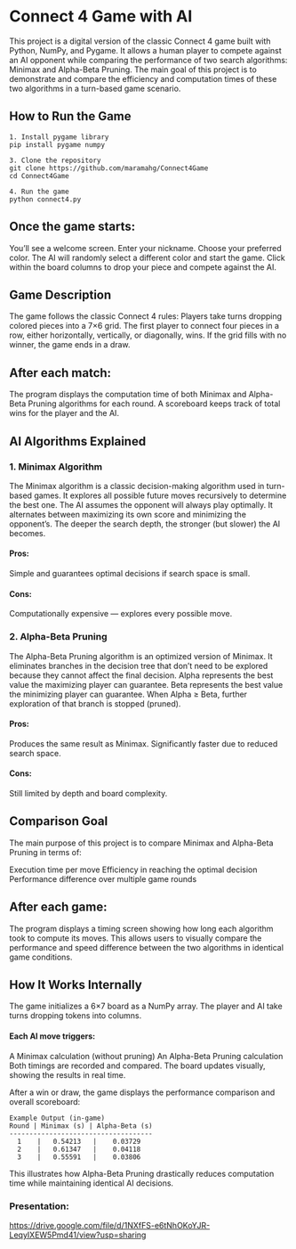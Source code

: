 # Connect 4 Game with AI
This project is a digital version of the classic Connect 4 game built with Python, NumPy, and Pygame.
It allows a human player to compete against an AI opponent while comparing the performance of two search algorithms: Minimax and Alpha-Beta Pruning.
The main goal of this project is to demonstrate and compare the efficiency and computation times of these two algorithms in a turn-based game scenario.

## How to Run the Game

    1. Install pygame library
    pip install pygame numpy
    
    3. Clone the repository
    git clone https://github.com/maramahg/Connect4Game
    cd Connect4Game
    
    4. Run the game
    python connect4.py


## Once the game starts:
You’ll see a welcome screen.
Enter your nickname.
Choose your preferred color.
The AI will randomly select a different color and start the game.
Click within the board columns to drop your piece and compete against the AI.

## Game Description
The game follows the classic Connect 4 rules:
Players take turns dropping colored pieces into a 7×6 grid.
The first player to connect four pieces in a row, either horizontally, vertically, or diagonally, wins.
If the grid fills with no winner, the game ends in a draw.

## After each match:
The program displays the computation time of both Minimax and Alpha-Beta Pruning algorithms for each round.
A scoreboard keeps track of total wins for the player and the AI.

## AI Algorithms Explained

### 1. Minimax Algorithm
The Minimax algorithm is a classic decision-making algorithm used in turn-based games.
It explores all possible future moves recursively to determine the best one.
The AI assumes the opponent will always play optimally.
It alternates between maximizing its own score and minimizing the opponent’s.
The deeper the search depth, the stronger (but slower) the AI becomes.

#### Pros:
Simple and guarantees optimal decisions if search space is small.

#### Cons:
Computationally expensive — explores every possible move.

### 2. Alpha-Beta Pruning
The Alpha-Beta Pruning algorithm is an optimized version of Minimax.
It eliminates branches in the decision tree that don’t need to be explored because they cannot affect the final decision.
Alpha represents the best value the maximizing player can guarantee.
Beta represents the best value the minimizing player can guarantee.
When Alpha ≥ Beta, further exploration of that branch is stopped (pruned).

#### Pros:
Produces the same result as Minimax.
Significantly faster due to reduced search space.

#### Cons:
Still limited by depth and board complexity.

## Comparison Goal
The main purpose of this project is to compare Minimax and Alpha-Beta Pruning in terms of:

Execution time per move
Efficiency in reaching the optimal decision
Performance difference over multiple game rounds

## After each game:
The program displays a timing screen showing how long each algorithm took to compute its moves.
This allows users to visually compare the performance and speed difference between the two algorithms in identical game conditions.

## How It Works Internally
The game initializes a 6×7 board as a NumPy array.
The player and AI take turns dropping tokens into columns.

#### Each AI move triggers:
A Minimax calculation (without pruning)
An Alpha-Beta Pruning calculation
Both timings are recorded and compared.
The board updates visually, showing the results in real time.

After a win or draw, the game displays the performance comparison and overall scoreboard:

    Example Output (in-game)
    Round | Minimax (s) | Alpha-Beta (s)
    ------------------------------------
      1    |   0.54213   |    0.03729
      2    |   0.61347   |    0.04118
      3    |   0.55591   |    0.03806

This illustrates how Alpha-Beta Pruning drastically reduces computation time while maintaining identical AI decisions.

### Presentation:
https://drive.google.com/file/d/1NXfFS-e6tNhOKoYJR-LeqyIXEW5Pmd41/view?usp=sharing


